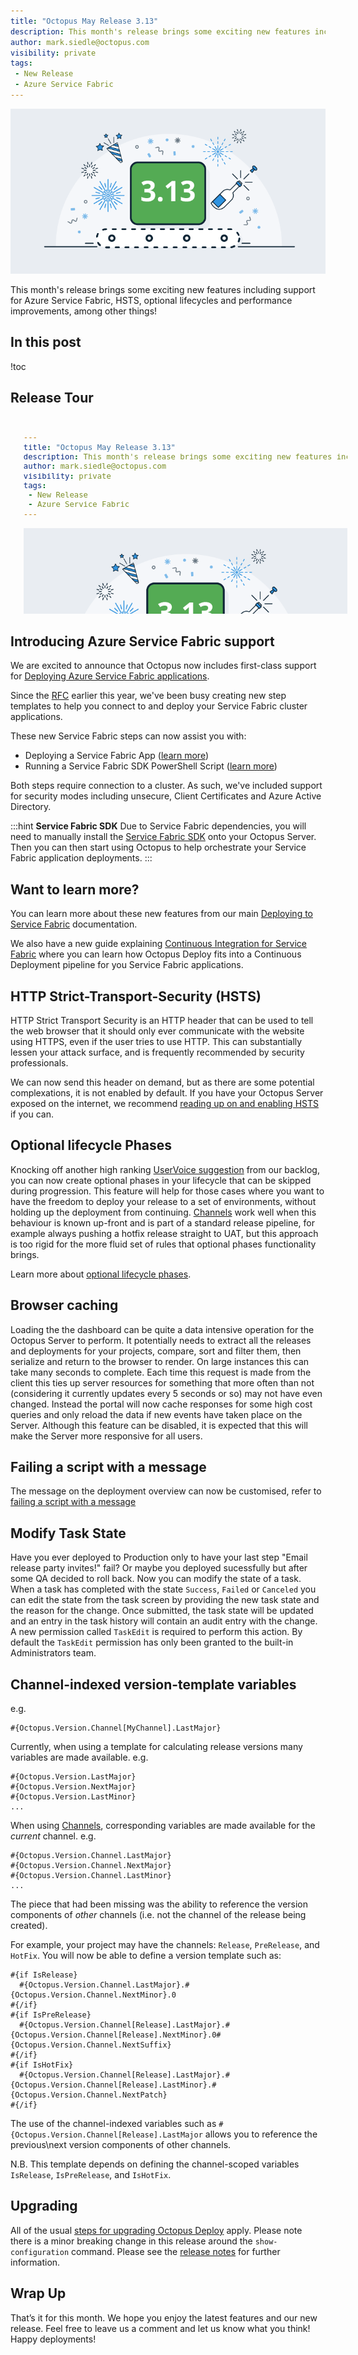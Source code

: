 ```yaml
---
title: "Octopus May Release 3.13"
description: This month's release brings some exciting new features including support for Azure Service Fabric, HSTS, optional lifecycles and performance improvements, among other things!
author: mark.siedle@octopus.com
visibility: private
tags:
 - New Release
 - Azure Service Fabric
---
```


![Octopus 3.13 release announcement](shipping-3-13-blogimage.png)

This month's release brings some exciting new features including support for Azure Service Fabric, HSTS, optional lifecycles and performance improvements, among other things!

## In this post

!toc

## Release Tour

<iframe width="560" height="315" src="#" frameborder="0" allowfullscreen></iframe>

## Introducing Azure Service Fabric support

We are excited to announce that Octopus now includes first-class support for [Deploying Azure Service Fabric applications](https://octopus.com/docs/deploying-applications/deploying-to-service-fabric).

Since the [RFC](https://octopus.com/blog/rfc-azure-service-fabric) earlier this year, we've been busy creating new step templates to help you connect to and deploy your Service Fabric cluster applications.

These new Service Fabric steps can now assist you with:

- Deploying a Service Fabric App ([learn more](https://octopus.com/docs/deploying-applications/deploying-to-service-fabric/deploying-a-package-to-a-service-fabric-cluster))
- Running a Service Fabric SDK PowerShell Script ([learn more](https://octopus.com/docs/deploying-applications/custom-scripts/service-fabric-powershell-scripts))

Both steps require connection to a cluster. As such, we've included support for security modes including unsecure, Client Certificates and Azure Active Directory.

:::hint
**Service Fabric SDK**
Due to Service Fabric dependencies, you will need to manually install the [Service Fabric SDK](https://g.octopushq.com/ServiceFabricSdkDownload) onto your Octopus Server. Then you can then start using Octopus to help orchestrate your Service Fabric application deployments.
:::

## Want to learn more?

You can learn more about these new features from our main [Deploying to Service Fabric](https://octopus.com/docs/deploying-applications/deploying-to-service-fabric) documentation. 

We also have a new guide explaining [Continuous Integration for Service Fabric](https://octopus.com/docs/guides/service-fabric) where you can learn how Octopus Deploy fits into a Continuous Deployment pipeline for you Service Fabric applications.

## HTTP Strict-Transport-Security (HSTS)

HTTP Strict Transport Security is an HTTP header that can be used to tell the web browser that it should only ever communicate with the website using HTTPS, even if the user tries to use HTTP. This can substantially lessen your attack surface, and is frequently recommended by security professionals. 

We can now send this header on demand, but as there are some potential complexations, it is not enabled by default. If you have your Octopus Server exposed on the internet, we recommend [reading up on and enabling HSTS](https://octopus.com/docs/how-to/expose-the-octopus-web-portal-over-https#HSTS) if you can.

## Optional lifecycle Phases

Knocking off another high ranking [UserVoice suggestion](https://octopusdeploy.uservoice.com/forums/170787-general/suggestions/8475958-lifecycle-optional-phase-or-optional-environment) from our backlog, you can now create optional phases in your lifecycle that can be skipped during progression. This feature will help for those cases where you want to have the freedom to deploy your release to a set of environments, without holding up the deployment from continuing. [Channels](https://octopus.com/docs/patterns/branching) work well when this behaviour is known up-front and is part of a standard release pipeline, for example always pushing a hotfix release straight to UAT, but this approach is too rigid for the more fluid set of rules that optional phases functionality brings.

Learn more about [optional lifecycle phases](https://octopus.com/docs/key-concepts/lifecycles#Lifecycles-OptionalPhases).

## Browser caching

Loading the the dashboard can be quite a data intensive operation for the Octopus Server to perform. It potentially needs to extract all the releases and deployments for your projects, compare, sort and filter them, then serialize and return to the browser to render. On large instances this can take many seconds to complete. Each time this request is made from the client this ties up server resources for something that more often than not (considering it currently updates every 5 seconds or so) may not have even changed. Instead the portal will now cache responses for some high cost queries and only reload the data if new events have taken place on the Server. Although this feature can be disabled, it is expected that this will make the Server more responsive for all users.

## Failing a script with a message

The message on the deployment overview can now be customised, refer to [failing a script with a message](https://octopus.com/docs/deploying-applications/custom-scripts#failing-a-script-with-a-message)

## Modify Task State

Have you ever deployed to Production only to have your last step "Email release party invites!" fail?  Or maybe you deployed sucessfully but after some QA decided to roll back. Now you can modify the state of a task.  When a task has completed with the state `Success`, `Failed` or `Canceled` you can edit the state from the task screen by providing the new task state and the reason for the change.  Once submitted, the task state will be updated and an entry in the task history will contain an audit entry with the change.  A new permission called `TaskEdit` is required to perform this action.  By default the `TaskEdit` permission has only been granted to the built-in Administrators team.

## Channel-indexed version-template variables

e.g.
```
#{Octopus.Version.Channel[MyChannel].LastMajor}
```

Currently, when using a template for calculating release versions many variables are made available. e.g. 

```
#{Octopus.Version.LastMajor}
#{Octopus.Version.NextMajor}
#{Octopus.Version.LastMinor}
...
``` 

When using [Channels](https://octopus.com/docs/key-concepts/projects/channels), corresponding variables are made available for the _current_ channel. e.g.

```
#{Octopus.Version.Channel.LastMajor}
#{Octopus.Version.Channel.NextMajor}
#{Octopus.Version.Channel.LastMinor}
...
``` 

The piece that had been missing was the ability to reference the version components of _other_ channels (i.e. not the channel of the release being created).

For example, your project may have the channels: `Release`, `PreRelease`, and `HotFix`. You will now be able to define a version template such as:

```
#{if IsRelease}
  #{Octopus.Version.Channel.LastMajor}.#{Octopus.Version.Channel.NextMinor}.0
#{/if}
#{if IsPreRelease}
  #{Octopus.Version.Channel[Release].LastMajor}.#{Octopus.Version.Channel[Release].NextMinor}.0#{Octopus.Version.Channel.NextSuffix}
#{/if}
#{if IsHotFix}
  #{Octopus.Version.Channel[Release].LastMajor}.#{Octopus.Version.Channel[Release].LastMinor}.#{Octopus.Version.Channel.NextPatch}
#{/if}
``` 

The use of the channel-indexed variables such as `#{Octopus.Version.Channel[Release].LastMajor` allows you to reference the previous\next version components of other channels.

N.B. This template depends on defining the channel-scoped variables `IsRelease`, `IsPreRelease`, and `IsHotFix`.  

## Upgrading

All of the usual [steps for upgrading Octopus Deploy](https://octopus.com/docs/administration/upgrading) apply. Please note there is a minor breaking change in this release around the `show-configuration` command. Please see the [release notes](https://octopus.com/downloads/compare?to=3.13.0) for further information.

## Wrap Up

That’s it for this month. We hope you enjoy the latest features and our new release. Feel free to leave us a comment and let us know what you think!  Happy deployments!
